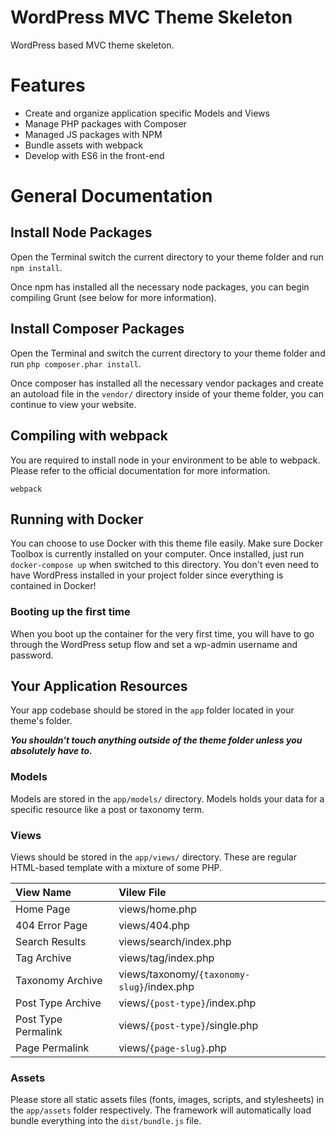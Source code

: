 # WordPress MVC Theme Skeleton

WordPress based MVC theme skeleton.

# Features
 - Create and organize application specific Models and Views
 - Manage PHP packages with Composer
 - Managed JS packages with NPM
 - Bundle assets with webpack
 - Develop with ES6 in the front-end

# General Documentation

## Install Node Packages

Open the Terminal switch the current directory to your theme folder and run `npm install`.

Once npm has installed all the necessary node packages, you can begin compiling Grunt (see below for more information).

## Install Composer Packages

Open the Terminal and switch the current directory to your theme folder and run `php composer.phar install`.

Once composer has installed all the necessary vendor packages and create an autoload file in the `vendor/` directory inside of your theme folder, you can continue to view your website.

## Compiling with webpack

You are required to install node in your environment to be able to webpack. Please refer to the official documentation for more information.

`webpack`

## Running with Docker

You can choose to use Docker with this theme file easily. Make sure Docker Toolbox is currently installed on your computer. Once installed, just run `docker-compose up` when switched to this directory. You don't even need to have WordPress installed in your project folder since everything is contained in Docker!

### Booting up the first time

When you boot up the container for the very first time, you will have to go through the WordPress setup flow and set a wp-admin username and password.

## Your Application Resources

Your app codebase should be stored in the `app` folder located in your theme's folder.

***You shouldn't touch anything outside of the theme folder unless you absolutely have to.***

### Models

Models are stored in the `app/models/` directory. Models holds your data for a specific resource like a post or taxonomy term.

### Views

Views should be stored in the `app/views/` directory. These are regular HTML-based template with a mixture of some PHP.

| View Name | Vilew File |
|:---|:---|
|Home Page|views/home.php|
|404 Error Page|views/404.php|
|Search Results|views/search/index.php|
|Tag Archive|views/tag/index.php|
|Taxonomy Archive|views/taxonomy/`{taxonomy-slug}`/index.php|
|Post Type Archive|views/`{post-type}`/index.php|
|Post Type Permalink|views/`{post-type}`/single.php|
|Page Permalink|views/`{page-slug}`.php|

### Assets

Please store all static assets files (fonts, images, scripts, and stylesheets) in the `app/assets` folder respectively. The framework will automatically load bundle everything into the `dist/bundle.js` file.
